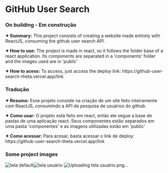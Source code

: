 <h1>GitHub User Search</h1>
<h3>On building - Em construção</h3>

<p><strong>✦ Summary:</strong> This project consists of creating a website made entirely with ReactJS, consuming the github user search API.
</p>

<p><strong>✦ How to use:</strong> The project is made in react, so it follows the folder base of a react application. Its components are separated in a 'components' folder and the images used are in 'public'
</p>

<p><strong>✦ How to acess:</strong> To access, just access the deploy link: https://github-user-search-theta.vercel.app/link
</p>

<h3>Tradução</h3>

<p><strong>✦ Resumo:</strong> Esse projeto consiste na criação de um site feito inteiramente com ReactJS, consumindo a API de pesquisa de usuários do github.</p>

<p><strong>✦ Como usar:</strong> O projeto está feito em react, então ele segue a base de pastas de uma aplicação react. Seus componentes estão separados em uma pasta 'componentes' e as imagens utilizadas estão em 'public'</p>

<p><strong>✦ Como acessar:</strong> Para acesar, basta acessar o link de deploy: https://github-user-search-theta.vercel.app/link</p>

<h3>Some project images</h3>

![tela default](https://user-images.githubusercontent.com/110418142/204524443-b7154be2-226e-4fa3-aaeb-7ccf54550682.png)![tela usuário](https://user-images.githubusercontent.com/110418142/204524609-055ce99e-f9a7-4ff9-8fe7-e5f94c167dfb.png)
![Uploading tela usuário.png…]()

